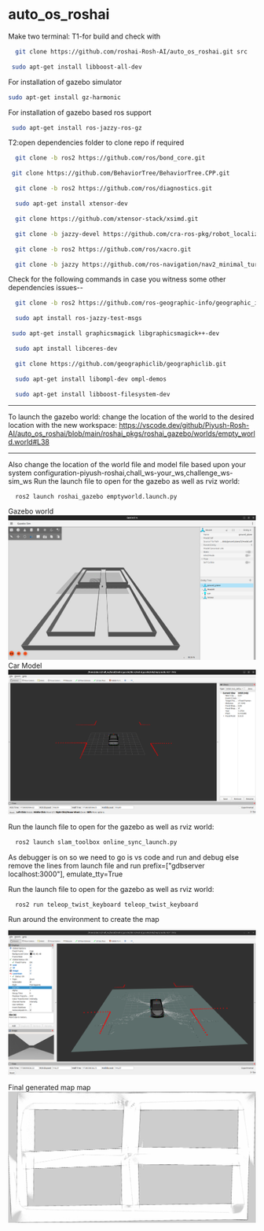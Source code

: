 # auto_os_roshai
Make two terminal:
T1-for build and check with
```bash
  git clone https://github.com/roshai-Rosh-AI/auto_os_roshai.git src
```
```bash
 sudo apt-get install libboost-all-dev
```

For installation of gazebo simulator
```bash
sudo apt-get install gz-harmonic
```
For installation of gazebo based ros support
```bash
 sudo apt-get install ros-jazzy-ros-gz
```





T2:open dependencies folder to clone repo if required
```bash
  git clone -b ros2 https://github.com/ros/bond_core.git 
```


```bash
 git clone https://github.com/BehaviorTree/BehaviorTree.CPP.git
```


```bash
  git clone -b ros2 https://github.com/ros/diagnostics.git
```


```bash
  sudo apt-get install xtensor-dev
```


```bash
  git clone https://github.com/xtensor-stack/xsimd.git
```


```bash
  git clone -b jazzy-devel https://github.com/cra-ros-pkg/robot_localization.git
```


```bash
  git clone -b ros2 https://github.com/ros/xacro.git
```


```bash
  git clone -b jazzy https://github.com/ros-navigation/nav2_minimal_turtlebot_simulation.git
```




Check for the following commands in case you witness some other dependencies issues--
```bash
  git clone -b ros2 https://github.com/ros-geographic-info/geographic_info.git
```
    
```bash
  sudo apt install ros-jazzy-test-msgs
```
    
```bash
 sudo apt-get install graphicsmagick libgraphicsmagick++-dev
```
    
```bash
  sudo apt install libceres-dev
```
    
```bash
  git clone https://github.com/geographiclib/geographiclib.git
```
    
```bash
  sudo apt-get install libompl-dev ompl-demos
```
    
```bash
  sudo apt-get install libboost-filesystem-dev
```
    


-----
To launch the gazebo world:
change the location of the world to the desired location with the new workspace:
https://vscode.dev/github/Piyush-Rosh-AI/auto_os_roshai/blob/main/roshai_pkgs/roshai_gazebo/worlds/empty_world.world#L38

----
Also change the location of the world file and model file based upon your system configuration-piyush-roshai,chall_ws-your_ws,challenge_ws-sim_ws
Run the launch file to open for the gazebo as well as rviz world:
```bash
  ros2 launch roshai_gazebo emptyworld.launch.py
```
    
  Gazebo world
![Image gazebo](images/gazebo.png)
    Car Model
![Image rviz](images/rviz.png)

Run the launch file to open for the gazebo as well as rviz world:
```bash
  ros2 launch slam_toolbox online_sync_launch.py 
```
As debugger is on so we need to go is vs code and run and debug
else
remove the lines from launch file and run
    prefix=["gdbserver localhost:3000"],
    emulate_tty=True

Run the launch file to open for the gazebo as well as rviz world:
```bash
  ros2 run teleop_twist_keyboard teleop_twist_keyboard 

```
Run around the environment to create the map

![Image generated map](images/processing_map.png)

  Final generated map map
![Image generated map](images/map.png)